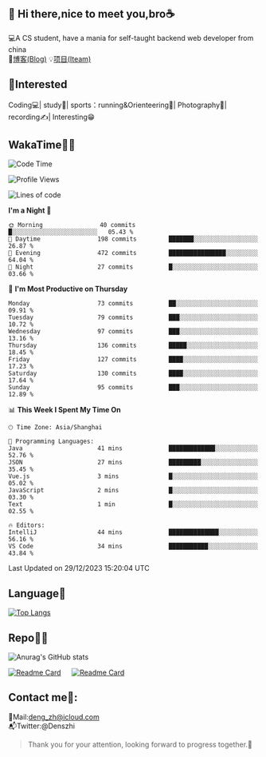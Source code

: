 👋 Hi there,nice to meet you,bro☕
---
💻A CS student, have a mania for self-taught backend web developer from china   
📌[博客(Blog)](https://github.com/HealUP/MyBlog)
💡[项目(Iteam)](https://healup.github.io/)

 <!-- waka-box start -->
 <!-- waka-box end -->
 
🧲**Interested**
--
Coding💻| study📖| sports：running&Orienteering🏃‍| Photography📸| recording✍️| Interesting😁

WakaTime👨‍💻
---
<!--START_SECTION:waka-->
![Code Time](http://img.shields.io/badge/Code%20Time-519%20hrs%2043%20mins-blue)

![Profile Views](http://img.shields.io/badge/Profile%20Views-0-blue)

![Lines of code](https://img.shields.io/badge/From%20Hello%20World%20I%27ve%20Written-205.0%20thousand%20lines%20of%20code-blue)

**I'm a Night 🦉** 

```text
🌞 Morning                40 commits          █░░░░░░░░░░░░░░░░░░░░░░░░   05.43 % 
🌆 Daytime                198 commits         ███████░░░░░░░░░░░░░░░░░░   26.87 % 
🌃 Evening                472 commits         ████████████████░░░░░░░░░   64.04 % 
🌙 Night                  27 commits          █░░░░░░░░░░░░░░░░░░░░░░░░   03.66 % 
```
📅 **I'm Most Productive on Thursday** 

```text
Monday                   73 commits          ██░░░░░░░░░░░░░░░░░░░░░░░   09.91 % 
Tuesday                  79 commits          ███░░░░░░░░░░░░░░░░░░░░░░   10.72 % 
Wednesday                97 commits          ███░░░░░░░░░░░░░░░░░░░░░░   13.16 % 
Thursday                 136 commits         █████░░░░░░░░░░░░░░░░░░░░   18.45 % 
Friday                   127 commits         ████░░░░░░░░░░░░░░░░░░░░░   17.23 % 
Saturday                 130 commits         ████░░░░░░░░░░░░░░░░░░░░░   17.64 % 
Sunday                   95 commits          ███░░░░░░░░░░░░░░░░░░░░░░   12.89 % 
```


📊 **This Week I Spent My Time On** 

```text
🕑︎ Time Zone: Asia/Shanghai

💬 Programming Languages: 
Java                     41 mins             █████████████░░░░░░░░░░░░   52.76 % 
JSON                     27 mins             █████████░░░░░░░░░░░░░░░░   35.45 % 
Vue.js                   3 mins              █░░░░░░░░░░░░░░░░░░░░░░░░   05.02 % 
JavaScript               2 mins              █░░░░░░░░░░░░░░░░░░░░░░░░   03.30 % 
Text                     1 min               █░░░░░░░░░░░░░░░░░░░░░░░░   02.55 % 

🔥 Editors: 
IntelliJ                 44 mins             ██████████████░░░░░░░░░░░   56.16 % 
VS Code                  34 mins             ███████████░░░░░░░░░░░░░░   43.84 % 
```


 Last Updated on 29/12/2023 15:20:04 UTC
<!--END_SECTION:waka-->

Language🚀
---
[![Top Langs](https://github-readme-stats.vercel.app/api/top-langs/?username=HealUP&layout=compact&hide_border=true)](https://github.com/HealUP)

Repo🧑‍💻
---
![Anurag's GitHub stats](https://github-readme-stats.vercel.app/api?username=HealUP&count_private=true&show_icons=true&theme=gruvbox&hide_border=true) 

[![Readme Card](https://github-readme-stats.vercel.app/api/pin/?username=HealUP&repo=InternetEy&theme=transparent)](https://github.com/HealUP/InternetEy) &emsp;
[![Readme Card](https://github-readme-stats.vercel.app/api/pin/?username=HealUP&repo=CampusExperience&theme=transparent)](https://github.com/HealUP/CampusExperience)


Contact me📱:
---
📮Mail:deng_zh@icloud.com  
📬Twitter:@Denszhi  

> Thank you for your attention, looking forward to progress together.🎉
